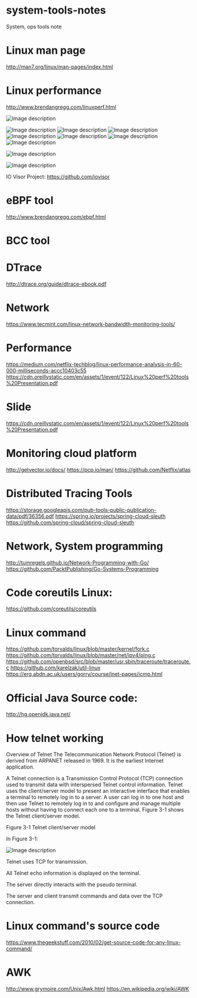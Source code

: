 # system-tools-notes
System, ops tools note
# Linux man page
http://man7.org/linux/man-pages/index.html

# Linux performance
http://www.brendangregg.com/linuxperf.html

![Image description](http://www.brendangregg.com/Perf/linux_perf_tools_full_1000.jpg)

![Image description](http://www.brendangregg.com/Perf/linux_observability_tools.png)
![Image description](http://www.brendangregg.com/Perf/linux_static_tools_333.png)
![Image description](http://www.brendangregg.com/Perf/linux_benchmarking_tools_333.png)
![Image description](http://www.brendangregg.com/Perf/linux_tuning_tools_333.png)
![Image description](http://www.brendangregg.com/Perf/linux_observability_sar_333.png)
![Image description](http://www.brendangregg.com/Perf/perf-tools_2016_333.png)
![Image description](http://www.brendangregg.com/Perf/bcc_tracing_tools_2016_333.png)


![Image description](http://www.brendangregg.com/BPF/bcc_tracing_tools_early2019.png)


![Image description](http://www.brendangregg.com/BPF/bpftrace_tools_early2019.png)


IO Visor Project:
https://github.com/iovisor

# eBPF tool

http://www.brendangregg.com/ebpf.html

# BCC tool

# DTrace
http://dtrace.org/guide/dtrace-ebook.pdf

# Network
https://www.tecmint.com/linux-network-bandwidth-monitoring-tools/

# Performance 
https://medium.com/netflix-techblog/linux-performance-analysis-in-60-000-milliseconds-accc10403c55
https://cdn.oreillystatic.com/en/assets/1/event/122/Linux%20perf%20tools%20Presentation.pdf


# Slide
https://cdn.oreillystatic.com/en/assets/1/event/122/Linux%20perf%20tools%20Presentation.pdf

# Monitoring cloud platform
http://getvector.io/docs/
https://pcp.io/man/
https://github.com/Netflix/atlas

# Distributed Tracing Tools

https://storage.googleapis.com/pub-tools-public-publication-data/pdf/36356.pdf
https://spring.io/projects/spring-cloud-sleuth
https://github.com/spring-cloud/spring-cloud-sleuth

# Network, System programming

http://tumregels.github.io/Network-Programming-with-Go/
https://github.com/PacktPublishing/Go-Systems-Programming

# Code coreutils Linux:

https://github.com/coreutils/coreutils
# Linux command

https://github.com/torvalds/linux/blob/master/kernel/fork.c
https://github.com/torvalds/linux/blob/master/net/ipv4/ping.c
https://github.com/openbsd/src/blob/master/usr.sbin/traceroute/traceroute.c
https://github.com/karelzak/util-linux
https://erg.abdn.ac.uk/users/gorry/course/inet-pages/icmp.html

# Official Java Source code:
http://hg.openjdk.java.net/

# How telnet working 
Overview of Telnet
The Telecommunication Network Protocol (Telnet) is derived from ARPANET released in 1969. It is the earliest Internet application.

A Telnet connection is a Transmission Control Protocol (TCP) connection used to transmit data with interspersed Telnet control information. Telnet uses the client/server model to present an interactive interface that enables a terminal to remotely log in to a server. A user can log in to one host and then use Telnet to remotely log in to and configure and manage multiple hosts without having to connect each one to a terminal. Figure 3-1 shows the Telnet client/server model.

Figure 3-1  Telnet client/server model 

In Figure 3-1:

![Image description](https://download.huawei.com/mdl/imgDownload?uuid=c50a20f739544a83a354dd5e3a0c71ef.png)

Telnet uses TCP for transmission.

All Telnet echo information is displayed on the terminal.

The server directly interacts with the pseudo terminal.

The server and client transmit commands and data over the TCP connection.

# Linux command's source code
https://www.thegeekstuff.com/2010/02/get-source-code-for-any-linux-command/

# AWK

http://www.grymoire.com/Unix/Awk.html
https://en.wikipedia.org/wiki/AWK

